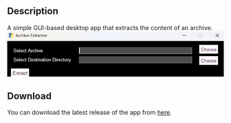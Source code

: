 ## Description
A simple GUI-based desktop app that extracts the content of an archive.
![demo.png](demo.png)
## Download
You can download the latest release of the app from [here](https://github.com/eattrenclenhard/Archive-Extractor/releases).